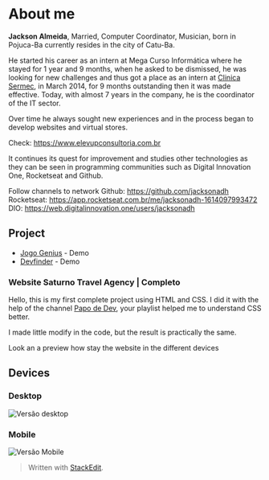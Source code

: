
# About me
**Jackson Almeida**, Married, Computer Coordinator, Musician, born in Pojuca-Ba currently resides in the city of Catu-Ba.

He started his career as an intern at Mega Curso Informática where he stayed for 1 year and 9 months, when he asked to be dismissed, he was looking for new challenges and thus got a place as an intern at [Clinica Sermec](https://www.clinicasermec.com.br "Clinica Sermec"), in March 2014, for 9 months outstanding then it was made effective. Today, with almost 7 years in the company, he is the coordinator of the IT sector.

Over time he always sought new experiences and in the process began to develop websites and virtual stores.

Check: https://www.elevupconsultoria.com.br

It continues its quest for improvement and studies other technologies as they can be seen in programming communities such as Digital Innovation One, Rocketseat and Github.

Follow channels to network
Github: https://github.com/jacksonadh
Rocketseat: https://app.rocketseat.com.br/me/jacksonadh-1614097993472
DIO: https://web.digitalinnovation.one/users/jacksonadh

## Project

- [Jogo Genius](https://jacksonadh.github.io/jogoGenius/) - Demo
- [Devfinder](https://jacksonadh-devfinder.netlify.app/) - Demo

### Website Saturno Travel Agency | Completo

Hello, this is my first complete project using HTML and CSS. I did it with the help of the channel [Papo de Dev](https://www.youtube.com/channel/UCRhKK6VrISnIWPJjYxBPKnA), your playlist helped me to understand CSS better.

I made little modify in the code, but the result is practically the same.

Look an a preview how stay the website in the different devices

## Devices

### Desktop
![Versão desktop](https://github.com/jacksonadh/Estudos/blob/main/SiteDeViagenspapodev/img/Desktop.gif?raw=true)
### Mobile
![Versão Mobile](https://github.com/jacksonadh/Estudos/blob/main/SiteDeViagenspapodev/img/Mobile.gif?raw=true)


> Written with [StackEdit](https://stackedit.io/).
